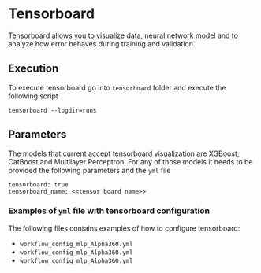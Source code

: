# Tensorboard

Tensorboard allows you to visualize data, neural network model and to analyze how error behaves during training and validation. 

## Execution

To execute tensorboard go into `tensorboard` folder and execute the following script

```
tensorboard --logdir=runs
```

## Parameters

The models that current accept tensorboard visualization are XGBoost, CatBoost and Multilayer Perceptron. For any of those models it needs to be provided the following parameters and the `yml` file

```
tensorboard: true
tensorboard_name: <<tensor board name>>
```
### Examples of `yml` file with tensorboard configuration

The following files contains examples of how to configure tensorboard:

- `workflow_config_mlp_Alpha360.yml`
- `workflow_config_mlp_Alpha360.yml`
- `workflow_config_mlp_Alpha360.yml`
